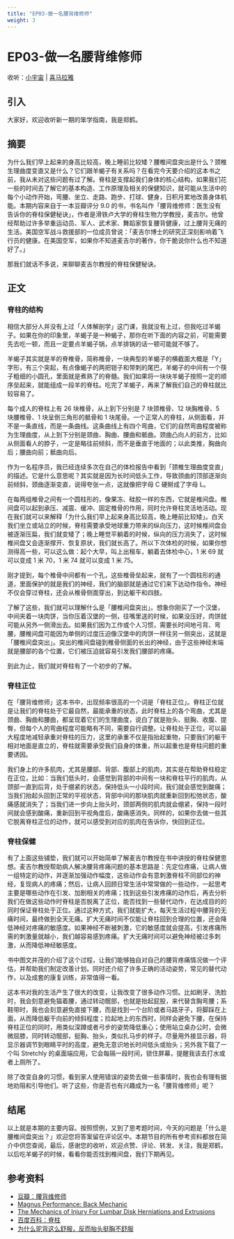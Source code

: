 ```yaml
---
title: "EP03-做一名腰背维修师"
weight: 3
---
```


# EP03-做一名腰背维修师

收听：[小宇宙](https://www.xiaoyuzhoufm.com/episodes/61e41376b54d285407a095cf) | [喜马拉雅](https://m.ximalaya.com/sound/493076506)

## 引入

大家好，欢迎收听新一期的笨学指南，我是郑鹤。

## 摘要

为什么我们早上起来的身高比较高，晚上睡前比较矮？腰椎间盘突出是什么？颈椎生理曲度变直又是什么？它们跟羊蝎子有关系吗？在看完今天要介绍的这本书之前，我从未对这些问题有过了解。脊柱是支撑起我们身体的核心结构，如果我们花一些的时间去了解它的基本构造、工作原理及相关的保健知识，就可能从生活中的每个小动作开始，弯腰、坐立、走路、跑步、打球、健身，日积月累地改善身体机能。本期内容来自于一本豆瓣评分 9.0 的书，书名叫作「腰背维修师：医生没有告诉你的脊柱保健秘诀」，作者是滑铁卢大学的脊柱生物力学教授，麦吉尔。他曾经帮助过许多举重运动员、军人、武术家、舞蹈家恢复腰背健康，过上腰背无痛的生活。美国空军战斗救援部的一位成员曾说：「麦吉尔博士的研究正深刻影响着飞行员的健康。在美国空军，如果你不知道麦吉尔的著作，你干脆说你什么也不知道好了。」

那我们就话不多说，来聊聊麦吉尔教授的脊柱保健秘诀。

## 正文

### 脊柱的结构

相信大部分人并没有上过「人体解剖学」这门课，我就没有上过，但我吃过羊蝎子。如果在你的印象里，羊蝎子是一种蝎子，那你在听下面的内容之前，可能需要先去吃一顿，而且一定要点羊蝎子锅，点羊排锅的话一顿可能就不够了。

羊蝎子其实就是羊的脊椎骨，简称椎骨，一块典型的羊蝎子的横截面大概是「Y」字形，有三个突起，有点像蝎子的两把钳子和带刺的尾巴，羊蝎子的中间有一个筷子粗细的小圆孔，里面就是煮熟了的脊髓。我们如果将一块块羊蝎子按照一定的顺序垒起来，就能组成一段羊的脊柱。吃完了羊蝎子，再来了解我们自己的脊柱就比较容易了。

每个成人的脊柱上有 26 块椎骨，从上到下分别是 7 块颈椎骨、12 块胸椎骨、5 块腰椎骨、1 块呈倒三角形的骶骨和 1 块尾骨。一个正常人的脊柱，从侧面看，并不是一条直线，而是一条曲线。这条曲线上有四个弯曲，它们的自然弯曲程度被称为生理曲度，从上到下分别是颈曲、胸曲、腰曲和骶曲。颈曲凸向人的前方，比如从侧面看人的脖子，一定是略往前倾斜，而不是垂直于地面的；以此类推，胸曲向后；腰曲向前；骶曲向后。

作为一名程序员，我已经连续多次在自己的体检报告中看到「颈椎生理曲度变直」的描述。它是什么意思呢？其实就是因为长时间低头工作，导致颈曲的顶部逐渐向前倾斜，颈曲逐渐变直，说得夸张一点，这就像把字母 C 硬掰成了字母 L。

在每两组椎骨之间有一个圆柱形的，像果冻、硅胶一样的东西，它就是椎间盘。椎间盘可以起到承压、减震、缓冲、固定椎骨的作用，同时允许脊柱灵活地活动。现在我们就可以来解释「为什么我们早上起来身高比较高，晚上睡前比较矮」。白天我们坐立或站立的时候，脊柱需要承受地球重力带来的纵向压力，这时候椎间盘会被逐渐压扁，我们就变矮了；晚上睡觉平躺着的时候，纵向的压力消失了，这时候椎间盘又会逐渐撑开、恢复原状，我们就长高了。所以下次体检的时候，如果你想测得高一些，可以这么做：起个大早，叫上出租车，躺着去体检中心，1 米 69 就可以变成 1 米 70，1 米 74 就可以变成 1 米 75。

刚才提到，每个椎骨中间都有一个孔，这些椎骨垒起来，就有了一个圆柱形的通道，里面保护的就是我们的神经，我们的脑部就是通过它们来下达动作指令。神经不仅会穿过脊柱，还会从椎骨侧面穿出，到达躯干和四肢。

了解了这些，我们就可以理解什么是「腰椎间盘突出」。想象你刚买了一个汉堡，中间夹着一块肉饼，当你压着汉堡的一侧，往嘴里送的时候，如果没压好，肉饼就可能从另外一侧滑出去。如果我们因为工作或个人习惯，需要长时间地弓背、弯腰，腰椎间盘可能因为单侧的过度压迫像汉堡中的肉饼一样往另一侧突出，这就是「腰椎间盘突出」。突出的椎间盘碰到椎骨侧面的长出的神经，由于这些神经末端就是腰部的各个位置，它们被压迫就容易引发我们腰部的疼痛。

到此为止，我们就对脊柱有了一个初步的了解。

### 脊柱正位

在「腰背维修师」这本书中，出现频率很高的一个词是「脊柱正位」。脊柱正位就是让我们的脊柱处于它最自然，最能承重的状态，此时脊柱上的各个弯曲，尤其是颈曲、胸曲和腰曲，都呈现着它们的生理曲度，说白了就是抬头、挺胸、收腹、提臀，但每个人的弯曲程度可能略有不同，需要自行调整。让脊柱处于正位，可以最大程度地减轻承重对脊柱的压力，这里的承重不仅是指抬起重物，只要我们的躯干相对地面是直立的，脊柱就需要承受我们自身的体重，所以超重也是脊柱问题的重要诱因。

我们身上的许多肌肉，尤其是腰部、背部、腹部上的肌肉，其实是在帮助脊柱稳定在正位，比如：当我们低头时，会感觉到背部的中间有一块和脊柱平行的肌肉，从颈部一直到后背，处于绷紧的状态，保持低头一小段时间，我们就会感觉到酸痛；当我们抬起头回到正常的平视状态，背部中间的那块肌肉就重新回到松弛状态，酸痛感就消失了；当我们进一步向上抬头时，颈部两侧的肌肉就会绷紧，保持一段时间就会感到酸痛，重新回到平视角度后，酸痛感消失。同样的，如果你去做一些其它脱离脊柱正位的动作，就可以感受到对应的肌肉在告诉你，快回到正位。

### 脊柱保健

有了上面这些铺垫，我们就可以开始简单了解麦吉尔教授在书中讲授的脊柱保健思想。麦吉尔教授帮助病人解决腰背疼痛问题的基本思路是：先定位疼痛，让病人做一组特定的动作，并逐渐加强动作幅度，这些动作会有意刺激脊柱不同部位的神经，复现病人的疼痛；然后，让病人回顾日常生活中常常做的一些动作，一起思考主要是哪些动作在引发、加剧相关的疼痛；找到这些引发疼痛的动作后，再去分析我们在做这些动作时脊柱是否脱离了正位，能否找到一些替代动作，在达成目的的同时保证脊柱处于正位。通过这种方式，我们就能扩大，每天生活过程中腰背的无痛时间，最终做到全天无痛。扩大无痛时间不仅能让脊柱回到合理的位置，还会降低神经对疼痛的敏感度。如果神经不断被刺激，它的敏感度就会提高，引发疼痛所需的刺激量就越小，我们越容易感到疼痛。扩大无痛时间可以避免神经被过多刺激，从而降低神经敏感度。

书中图文并茂的介绍了这个过程，让我们能够独自对自己的腰背疼痛情况做一个评估，并帮助我们制定改善计划。同时还介绍了许多正确的活动姿势，常见的替代动作，以及成套的康复训练，非常值得一看。

这本书对我的生活产生了很大的改变，让我改变了很多动作习惯。比如刷牙、洗脸时，我会刻意避免猫着腰，通过转动髋部，也就是抬起屁股，来代替含胸弯腰；系鞋带时，我也会刻意避免直接下腰，而是找到一个台阶或者马路牙子，将脚踩在上面，从而降低躯干向前的倾斜程度；捡起地上的东西时，同样会避免下腰，在保持脊柱正位的同时，用类似深蹲或者弓步的姿势降低重心；使用站立桌办公时，会微微屈膝，同时转动髋部，挺胸、抬头，类似扎马步的样子。尽量用外接显示器，将显示器调节到眼睛平时的高度，避免无意识地长时间低头或抬头；另外我下载了一个叫 Stretchly 的桌面端应用，它会每隔一段时间，锁住屏幕，提醒我该去打水或者上厕所了。

除了改变自身的习惯，看到家人使用错误的姿势去做一些事情时，我也会有理有据地劝阻和引导他们。听了这些，你是否也有兴趣成为一名「腰背维修师」呢？

## 结尾

以上就是本期的主要内容。按照惯例，又到了思考题时间，今天的问题是「什么是腰椎间盘突出？」欢迎您将答案留在评论区中。本期节目的所有参考资料都放在简介中供您查阅，最后，感谢您的收听，欢迎点赞、评论、转发、关注，我是郑鹤，以后吃羊蝎子的时候，看看你能否找到椎间盘，我们下期再见。

## 参考资料

* [豆瓣：腰背维修师](https://book.douban.com/subject/27065907/)
* [Magnus Performance: Back Mechanic](http://magnusperformance.com/back-mechanic/)
* [The Mechanics of Injury For Lumbar Disk Herniations and Extrusions](https://www.youtube.com/watch?v=3WAQ0q8iYX0)
* [百度百科：脊柱](https://baike.baidu.com/item/%E8%84%8A%E6%9F%B1/1146229)
* [为什么驼背这么舒服，反而抬头挺胸不舒服](https://baijiahao.baidu.com/s?id=1664574043003129002)